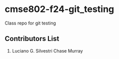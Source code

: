 # cmse802-f24-git_testing
Class repo for git testing


## Contributors List

1. Luciano G. Silvestri
Chase Murray
